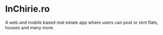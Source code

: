 # InChirie.ro
A web and mobile based real estate app where users can post or rent flats, houses and many more. 
